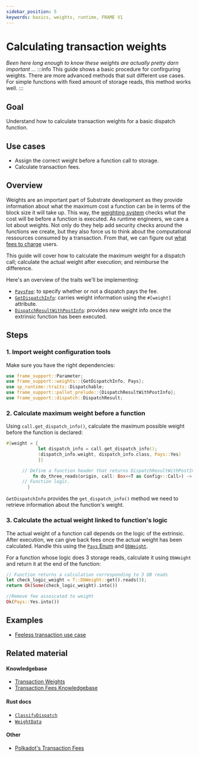 ```yaml
---
sidebar_position: 5
keywords: basics, weights, runtime, FRAME V1
---
```


# Calculating transaction weights

_Been here long enough to know these weights are actually pretty darn important ..._
:::info
This guide shows a basic procedure for confirguring weights. There are more advanced methods that suit different use cases. For simple functions with fixed amount of storage reads, this method works well.
:::

## Goal

Understand how to calculate transaction weights for a basic dispatch function.

## Use cases

- Assign the correct weight before a function call to storage.
- Calculate transaction fees.

## Overview

Weights are an important part of Substrate development as they provide information about what the maximum cost a function can be in terms of the block size it will take up. This way, the [weighting system][weights-kb] checks what the cost will be before a function is executed. As runtime engineers, we care a lot about weights. Not only do they help add security checks around the functions we create, but they also force us to think about the computational ressources consumed by a transaction. From that, we can figure out [what fees to charge][fees-kb] users.

This guide will cover how to calculate the maximum weight for a dispatch call; calculate the actual weight after execution; and
reimburse the difference.

Here's an overview of the traits we'll be implementing:

- [`PaysFee`][paysfee-rustdocs]: to specify whether or not a dispatch pays the fee.
- [`GetDispatchInfo`][get-dispatchinfo-rustdocs]: carries weight information using the `#[weight]` attribute.
- [`DispatchResultWithPostInfo`][get-postdispatchinfo-rustdocs]: provides new weight info once the extrinsic function has been executed.

## Steps

### 1. Import weight configuration tools

Make sure you have the right dependencies:

```rust
use frame_support::Parameter;
use frame_support::weights::{GetDispatchInfo, Pays};
use sp_runtime::traits::Dispatchable;
use frame_support::pallet_prelude::{DispatchResultWithPostInfo};
use frame_support::dispatch::DispatchResult;
```

### 2. Calculate maximum weight before a function

Using `call.get_dispatch_info()`, calculate the maximum possible weight before the function is declared:

```rust
#[weight = {
			let dispatch_info = call.get_dispatch_info();
			(dispatch_info.weight, dispatch_info.class, Pays::Yes)
            }]

      // Define a function header that returns DispatchResultWithPostInfo.
		  fn do_three_reads(origin, call: Box<<T as Config>::Call>) -> DispatchResultWithPostInfo {
      // Function logic.
        }
```

`GetDispatchInfo` provides the `get_dispatch_info()` method we need to retrieve information about the function's weight.

### 3. Calculate the actual weight linked to function's logic

The actual weight of a function call depends on the logic of the extrinsic. After execution, we can give back fees once the actual weight has been calculated. Handle this using the [`Pays` Enum][pays-rustdocs] and [`DbWeight`][dbweight-rustdocs].

For a function whose logic does 3 storage reads, calculate it using `DbWeight` and return it at the end of the function:

```rust
// Function returns a calculation corresponding to 3 DB reads
let check_logic_weight = T::DbWeight::get().reads(3);
return Ok(Some(check_logic_weight).into())

//Remove fee assoicated to weight
Ok(Pays::Yes.into())
```

## Examples

- [Feeless transaction use case](https://github.com/shawntabrizi/substrate-feeless-token-factory#user-story)

## Related material

#### Knowledgebase

- [Transaction Weights](https://substrate.dev/docs/en/knowledgebase/learn-substrate/weight)
- [Transaction Fees Knowledgebase](https://substrate.dev/docs/en/knowledgebase/runtime/fees)

#### Rust docs

- [`ClassifyDispatch`](https://substrate.dev/rustdocs/latest/frame_support/weights/trait.ClassifyDispatch.html)
- [`WeightData`](https://substrate.dev/rustdocs/latest/frame_support/weights/trait.WeighData.html)

#### Other

- [Polkadot's Transaction Fees](https://wiki.polkadot.network/docs/en/learn-transaction-fees)

[weights-kb]: https://substrate.dev/docs/en/knowledgebase/learn-substrate/weight
[fees-kb]: https://substrate.dev/docs/en/knowledgebase/runtime/fees
[paysfee-rustdocs]: https://substrate.dev/rustdocs/latest/frame_support/weights/trait.PaysFee.html
[get-dispatchinfo-rustdocs]: https://substrate.dev/rustdocs/latest/frame_support/weights/trait.GetDispatchInfo.html
[get-postdispatchinfo-rustdocs]: https://docs.rs/frame-support/3.0.0/frame_support/dispatch/type.DispatchResultWithPostInfo.html
[pays-rustdocs]: https://docs.rs/frame-support/3.0.0/frame_support/weights/enum.Pays.html
[dbweight-rustdocs]: https://substrate.dev/rustdocs/latest/frame_system/pallet/trait.Config.html#associatedtype.DbWeight
